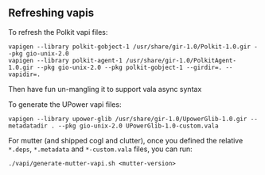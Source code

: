 Refreshing vapis
--------------

To refresh the Polkit vapi files:

    vapigen --library polkit-gobject-1 /usr/share/gir-1.0/Polkit-1.0.gir --pkg gio-unix-2.0
    vapigen --library polkit-agent-1 /usr/share/gir-1.0/PolkitAgent-1.0.gir --pkg gio-unix-2.0 --pkg polkit-gobject-1 --girdir=. --vapidir=.

Then have fun un-mangling it to support vala async syntax

To generate the UPower vapi files:

    vapigen --library upower-glib /usr/share/gir-1.0/UpowerGlib-1.0.gir --metadatadir . --pkg gio-unix-2.0 UPowerGlib-1.0-custom.vala

For mutter (and shipped cogl and clutter), once you defined the relative `*.deps`, `*.metadata` and `*-custom.vala` files, you can run:

    ./vapi/generate-mutter-vapi.sh <mutter-version>
